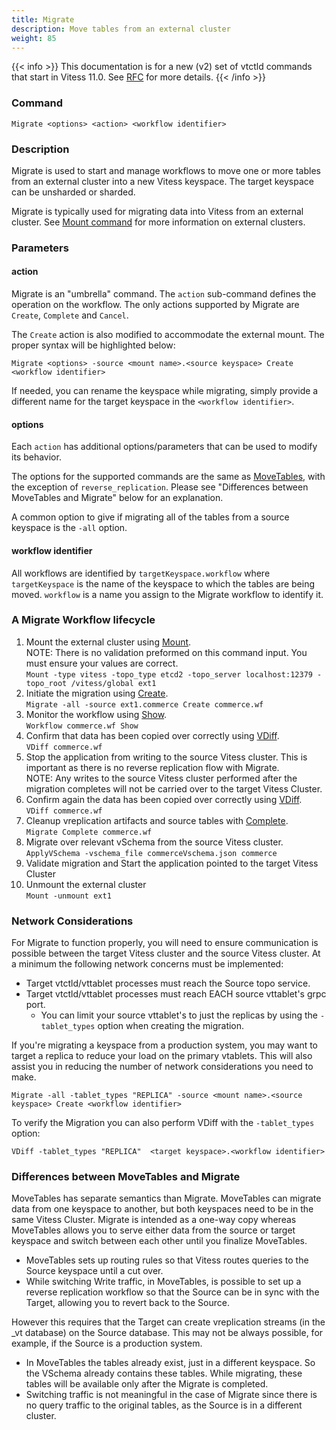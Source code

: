 ```yaml
---
title: Migrate
description: Move tables from an external cluster
weight: 85
---
```


{{< info >}}
This documentation is for a new (v2) set of vtctld commands that start in Vitess 11.0. See [RFC](https://github.com/vitessio/vitess/issues/7225) for more details.
{{< /info >}}

### Command

```
Migrate <options> <action> <workflow identifier>
```


### Description

Migrate is used to start and manage workflows to move one or more tables from an external cluster into a new Vitess keyspace. The target keyspace can be unsharded or sharded.

Migrate is typically used for migrating data into Vitess from an external cluster. See [Mount command](../mount) for more information on external clusters.


### Parameters

#### action

Migrate is an "umbrella" command. The `action` sub-command defines the operation on the workflow.
The only actions supported by Migrate are `Create`, `Complete` and `Cancel`.

The `Create` action is also modified to accommodate the external mount. The proper syntax will be highlighted below:

```
Migrate <options> -source <mount name>.<source keyspace> Create <workflow identifier>
```

If needed, you can rename the keyspace while migrating, simply provide a different name for the target keyspace in the `<workflow identifier>`. 


#### options

Each `action` has additional options/parameters that can be used to modify its behavior.

The options for the supported commands are the same as [MoveTables](../movetables), with the exception of `reverse_replication`. Please see "Differences between MoveTables and Migrate" below for an explanation. 

A common option to give if migrating all of the tables from a source keyspace is the `-all` option.


#### workflow identifier

All workflows are identified by `targetKeyspace.workflow` where `targetKeyspace` is the name of the keyspace to which the tables are being moved. `workflow` is a name you assign to the Migrate workflow to identify it.


### A Migrate Workflow lifecycle

1. Mount the external cluster using [Mount](../mount).<br/>
NOTE: There is no validation preformed on this command input. You must ensure your values are correct.<br/>
`Mount -type vitess -topo_type etcd2 -topo_server localhost:12379 -topo_root /vitess/global ext1`
1. Initiate the migration using [Create](../create).<br/>
`Migrate -all -source ext1.commerce Create commerce.wf`
1. Monitor the workflow using [Show](../show).<br/>
`Workflow commerce.wf Show`
1. Confirm that data has been copied over correctly using [VDiff](../vdiff).<br/>
`VDiff commerce.wf`
1. Stop the application from writing to the source Vitess cluster. This is important as there is no reverse replication flow with Migrate.<br/>
NOTE: Any writes to the source Vitess cluster performed after the migration completes will not be carried over to the target Vitess Cluster. 
1. Confirm again the data has been copied over correctly using [VDiff](../vdiff).<br/>
`VDiff commerce.wf`
1. Cleanup vreplication artifacts and source tables with [Complete](../complete).<br/>
`Migrate Complete commerce.wf`
1. Migrate over relevant vSchema from the source Vitess cluster.<br/>
`ApplyVSchema -vschema_file commerceVschema.json commerce`
1. Validate migration and Start the application pointed to the target Vitess Cluster
1. Unmount the external cluster<br/>
`Mount -unmount ext1`


### Network Considerations

For Migrate to function properly, you will need to ensure communication is possible between the target Vitess cluster and the source Vitess cluster. At a minimum the following network concerns must be implemented:

* Target vtctld/vttablet processes must reach the Source topo service.
* Target vtctld/vttablet processes must reach EACH source vttablet's grpc port.
    * You can limit your source vttablet's to just the replicas by using the `-tablet_types` option when creating the migration. 

If you're migrating a keyspace from a production system, you may want to target a replica to reduce your load on the primary vtablets. This will also assist you in reducing the number of network considerations you need to make. 

```
Migrate -all -tablet_types "REPLICA" -source <mount name>.<source keyspace> Create <workflow identifier>
```

To verify the Migration you can also perform VDiff with the `-tablet_types` option:

```
VDiff -tablet_types "REPLICA"  <target keyspace>.<workflow identifier>
```


### Differences between MoveTables and Migrate

MoveTables has separate semantics than Migrate. MoveTables can migrate data from one keyspace to another, but both keyspaces need to be in the same Vitess Cluster. Migrate is intended as a one-way copy whereas MoveTables allows you to serve either data from the source or target keyspace and switch between each other until you finalize MoveTables.

* MoveTables sets up routing rules so that Vitess routes queries to the Source keyspace until a cut over.
* While switching Write traffic, in MoveTables, is possible to set up a reverse replication workflow so that the Source can be in sync with the Target, allowing you to revert back to the Source.

However this requires that the Target can create vreplication streams (in the \_vt database) on the Source database. This may not be always possible, for example, if the Source is a production system.

* In MoveTables the tables already exist, just in a different keyspace. So the VSchema already contains these tables. While migrating, these tables will be available only after the Migrate is completed.
* Switching traffic is not meaningful in the case of Migrate since there is no query traffic to the original tables, as the Source is in a different cluster.
